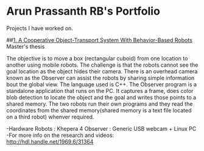 # Arun Prassanth RB's Portfolio
Projects I have worked on.


##[1. A Cooperative Object-Transport System With Behavior-Based Robots](https://github.com/arunrb/A-Cooperative-Object-Transport-System-With-Behavior-Based-Robots)
Master's thesis

The objective is to move a box (rectangular cuboid) from one location to another using mobile robots. The challenge is that the robots cannot see the goal location as the object hides their camera. There is an overhead camera known as the Observer can assist the robots by sharing simple information bout the global view. The language used is C++. The Observer program is a standalone application that runs on the PC. It captures a frame, does color blob detection to locate the object and the goal and writes those points to a shared memory. The two robots run their own programs and they read the coordinates from the shared memory(shared memory is a text file located on a third robot) whenver required.

-Hardware Robots : Khepera 4 Observer : Generic USB webcam + Linux PC
-For more info on the research and videos: http://hdl.handle.net/1969.6/31364
